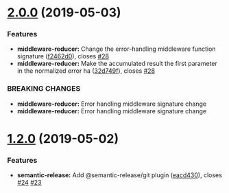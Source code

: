 # [2.0.0](https://github.com/ChocPanda/aws-middleware-js/compare/v1.2.0...v2.0.0) (2019-05-03)


### Features

* **middleware-reducer:** Change the error-handling middleware function signature ([f2462d0](https://github.com/ChocPanda/aws-middleware-js/commit/f2462d0)), closes [#28](https://github.com/ChocPanda/aws-middleware-js/issues/28)
* **middleware-reducer:** Make the accumulated result the first parameter in the normalized error ha ([32d749f](https://github.com/ChocPanda/aws-middleware-js/commit/32d749f)), closes [#28](https://github.com/ChocPanda/aws-middleware-js/issues/28)


### BREAKING CHANGES

* **middleware-reducer:** Error handling middleware signature change
* **middleware-reducer:** Error handling middleware signature change

# [1.2.0](https://github.com/ChocPanda/aws-middleware-js/compare/v1.1.0...v1.2.0) (2019-05-02)


### Features

* **semantic-release:** Add @semantic-release/git plugin ([eacd430](https://github.com/ChocPanda/aws-middleware-js/commit/eacd430)), closes [#24](https://github.com/ChocPanda/aws-middleware-js/issues/24) [#23](https://github.com/ChocPanda/aws-middleware-js/issues/23)
